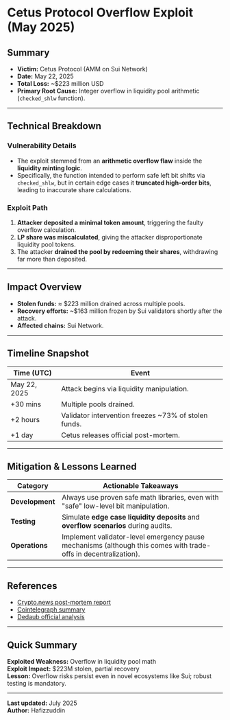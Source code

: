 # Cetus Protocol Overflow Exploit (May 2025)

## Summary
- **Victim:** Cetus Protocol (AMM on Sui Network)
- **Date:** May 22, 2025
- **Total Loss:** ~$223 million USD
- **Primary Root Cause:** Integer overflow in liquidity pool arithmetic (`checked_shlw` function).

---

## Technical Breakdown

### Vulnerability Details
- The exploit stemmed from an **arithmetic overflow flaw** inside the **liquidity minting logic**.
- Specifically, the function intended to perform safe left bit shifts via `checked_shlw`, but in certain edge cases it **truncated high-order bits**, leading to inaccurate share calculations.

### Exploit Path
1. **Attacker deposited a minimal token amount**, triggering the faulty overflow calculation.
2. **LP share was miscalculated**, giving the attacker disproportionate liquidity pool tokens.
3. The attacker **drained the pool by redeeming their shares**, withdrawing far more than deposited.

---

## Impact Overview
- **Stolen funds:** ≈ $223 million drained across multiple pools.
- **Recovery efforts:** ~$163 million frozen by Sui validators shortly after the attack.
- **Affected chains:** Sui Network.

---

## Timeline Snapshot
| Time (UTC) | Event |
|-------------|-------|
| May 22, 2025 | Attack begins via liquidity manipulation. |
| +30 mins | Multiple pools drained. |
| +2 hours | Validator intervention freezes ~73% of stolen funds. |
| +1 day | Cetus releases official post-mortem. |

---

## Mitigation & Lessons Learned

| Category | Actionable Takeaways |
|-----------|----------------------|
| **Development** | Always use proven safe math libraries, even with "safe" low-level bit manipulation. |
| **Testing** | Simulate **edge case liquidity deposits** and **overflow scenarios** during audits. |
| **Operations** | Implement validator-level emergency pause mechanisms (although this comes with trade-offs in decentralization). |

---

## References
- [Crypto.news post-mortem report](https://crypto.news/cetus-hack-post-mortem-reveals-overflow-bug-behind-223m-exploit/)
- [Cointelegraph summary](https://cointelegraph.com/news/dedaub-cetus-hack-post-mortem)
- [Dedaub official analysis](https://dedaub.com/blog/cetus-overflow-attack-sui-223m)

---

## Quick Summary
**Exploited Weakness:** Overflow in liquidity pool math  
**Exploit Impact:** $223M stolen, partial recovery  
**Lesson:** Overflow risks persist even in novel ecosystems like Sui; robust testing is mandatory.

---

 **Last updated:** July 2025  
  **Author:** Hafizzuddin
